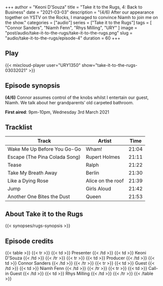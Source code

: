 +++
author = "Keoni D'Souza"
title = "Take it to the Rugs, 4: Back to Business"
date = "2021-03-03"
description = "(4/6) After our appearance together on YSTV on the Rocks, I managed to convince Niamh to join me on the show."
categories = ["audio"]
series = ["Take it to the Rugs"]
tags = [
    "Connor Sanders",
    "Niamh Fenn",
    "Rhys Milling",
    "URY"
]
image = "post/audio/take-it-to-the-rugs/take-it-to-the-rugs.png"
slug = "audio/take-it-to-the-rugs/episode-4"
duration = 60
+++

## Play

{{< mixcloud-player user="URY1350" show="take-it-to-the-rugs-03032021" >}}

## Episode synopsis

**(4/6)** Connor assumes control of the knobs whilst I entertain our guest, Niamh. We talk about her grandparents’ old carpeted bathroom.

**First aired**: 9pm-10pm, Wednesday 3rd March 2021

## Tracklist

| Track                         | Artist            | Time  |
|-------------------------------|-------------------|-------|
| Wake Me Up Before You Go-Go   | Wham!             | 21:04 |
| Escape (The Pina Colada Song) | Rupert Holmes     | 21:11 |
| Tease                         | Ralph             | 21:22 |
| Take My Breath Away           | Berlin            | 21:30 |
| Like a Dying Rose             | Alice on the roof | 21:39 |
| Jump                          | Girls Aloud       | 21:42 |
| Another One Bites the Dust    | Queen             | 21:53 |

## About Take it to the Rugs

{{< synopses/rugs-synopsis >}}

## Episode credits

{{< table >}}
    {{< tr >}}
        {{< td >}}
            Presenter
        {{< /td >}}
        {{< td >}}
            Keoni D'Souza
        {{< /td >}}
    {{< /tr >}}
    {{< tr >}}
        {{< td >}}
            Producer
        {{< /td >}}
        {{< td >}}
            Connor Sanders
        {{< /td >}}
    {{< /tr >}}
    {{< tr >}}
        {{< td >}}
            Guest
        {{< /td >}}
        {{< td >}}
            Niamh Fenn
        {{< /td >}}
    {{< /tr >}}
    {{< tr >}}
        {{< td >}}
            Call-in Guest
        {{< /td >}}
        {{< td >}}
            Rhys Milling
        {{< /td >}}
    {{< /tr >}}
{{< /table >}}